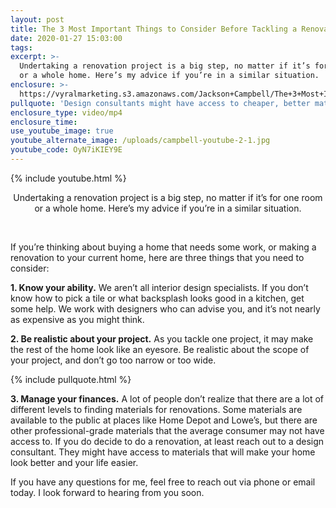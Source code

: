 ```yaml
---
layout: post
title: The 3 Most Important Things to Consider Before Tackling a Renovation
date: 2020-01-27 15:03:00
tags:
excerpt: >-
  Undertaking a renovation project is a big step, no matter if it’s for one room
  or a whole home. Here’s my advice if you’re in a similar situation.
enclosure: >-
  https://vyralmarketing.s3.amazonaws.com/Jackson+Campbell/The+3+Most+Important+Things+to+Consider+Before+Tackling+a+Renovation.mp4
pullquote: 'Design consultants might have access to cheaper, better materials.'
enclosure_type: video/mp4
enclosure_time:
use_youtube_image: true
youtube_alternate_image: /uploads/campbell-youtube-2-1.jpg
youtube_code: OyN7iKIEY9E
---
```


{% include youtube.html %}

<center>Undertaking a renovation project is a big step, no matter if it&rsquo;s for one room or a whole home. Here&rsquo;s my advice if you&rsquo;re in a similar situation.</center>

&nbsp;

If you’re thinking about buying a home that needs some work, or making a renovation to your current home, here are three things that you need to consider:

**1\. Know your ability.** We aren’t all interior design specialists. If you don’t know how to pick a tile or what backsplash looks good in a kitchen, get some help. We work with designers who can advise you, and it’s not nearly as expensive as you might think.

**2\. Be realistic about your project.** As you tackle one project, it may make the rest of the home look like an eyesore. Be realistic about the scope of your project, and don’t go too narrow or too wide.

{% include pullquote.html %}

**3\. Manage your finances.** A lot of people don’t realize that there are a lot of different levels to finding materials for renovations. Some materials are available to the public at places like Home Depot and Lowe’s, but there are other professional-grade materials that the average consumer may not have access to. If you do decide to do a renovation, at least reach out to a design consultant. They might have access to materials that will make your home look better and your life easier.

If you have any questions for me, feel free to reach out via phone or email today. I look forward to hearing from you soon.